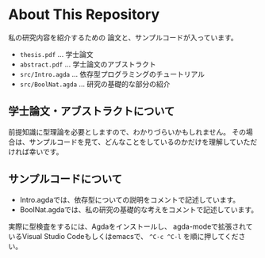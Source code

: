 # About This Repository

私の研究内容を紹介するための
論文と、サンプルコードが入っています。

- ```thesis.pdf``` ... 学士論文
- ```abstract.pdf``` ... 学士論文のアブストラクト
- ```src/Intro.agda``` ... 依存型プログラミングのチュートリアル
- ```src/BoolNat.agda``` ... 研究の基礎的な部分の紹介

## 学士論文・アブストラクトについて
前提知識に型理論を必要としますので、わかりづらいかもしれません。
その場合は、サンプルコードを見て、どんなことをしているのかだけを理解していただければ幸いです。

## サンプルコードについて
- Intro.agdaでは、依存型についての説明をコメントで記述しています。
- BoolNat.agdaでは、私の研究の基礎的な考えをコメントで記述しています。

実際に型検査をするには、Agdaをインストールし、
agda-modeで拡張されているVisual Studio Codeもしくはemacsで、 ```^C-c ^C-l``` を順に押してください。



